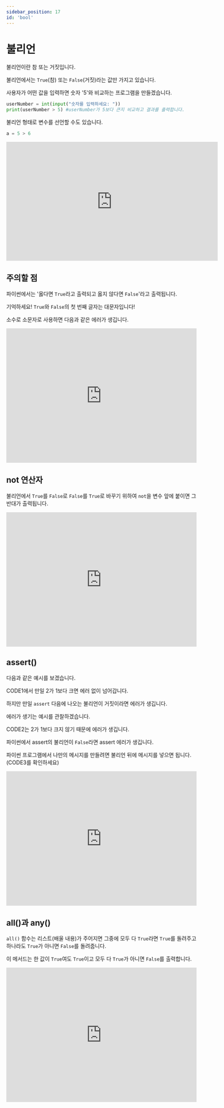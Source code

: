 ```yaml
---
sidebar_position: 17
id: 'bool'
---
```


# 불리언

불리언이란 참 또는 거짓입니다.

불리언에서는 `True`(참) 또는 `False`(거짓)라는 값만 가지고 있습니다.

사용자가 어떤 값을 입력하면 숫자 '5'와 비교하는 프로그램을 만들겠습니다.

```py
userNumber = int(input("숫자를 입력하세요: "))
print(userNumber > 5) #userNumber가 5보다 큰지 비교하고 결과를 출력합니다.
```

불리언 형태로 변수를 선언할 수도 있습니다.

```py
a = 5 > 6
```

<iframe width="560" height="315" src="https://www.youtube.com/embed/QRDmXqVbNPs" title="YouTube video player" frameborder="0" allow="accelerometer; autoplay; clipboard-write; encrypted-media; gyroscope; picture-in-picture" allowfullscreen></iframe>

## 주의할 점

파이썬에서는 '옳다면 `True`라고 출력되고 옳지 않다면 `False`'라고 출력됩니다.

기억하세요! `True`와 `False`의 첫 번째 글자는 대문자입니다!

소수로 소문자로 사용하면 다음과 같은 에러가 생깁니다.

<iframe src="https://trinket.io/embed/python/8500bba20b" width="100%" height="356" frameborder="0" marginwidth="0" marginheight="0" allowfullscreen></iframe>

## not 연산자

불리언에서 `True`를 `False`로 `False`를 `True`로 바꾸기 위하여 `not`을 변수 앞에 붙이면 그 반대가 출력됩니다.

<iframe src="https://trinket.io/embed/python/5fbbc3204c" width="100%" height="356" frameborder="0" marginwidth="0" marginheight="0" allowfullscreen></iframe>

## assert()

다음과 같은 예시를 보겠습니다.

CODE1에서 만일 2가 1보다 크면 에러 없이 넘어갑니다.

하지만 만일 `assert` 다음에 나오는 불리언이 거짓이라면 에러가 생깁니다.

에러가 생기는 예시를 관찰하겠습니다.

CODE2는 2가 1보다 크지 않기 때문에 에러가 생깁니다.

파이썬에서 assert의 불리언이 `False`라면 assert 에러가 생깁니다.

파이썬 프로그램에서 나만의 메시지를 만들려면 불리언 뒤에 메시지를 넣으면 됩니다. (CODE3를 확인하세요)

<iframe src="https://trinket.io/embed/python3/b23c21c043" width="100%" height="356" frameborder="0" marginwidth="0" marginheight="0" allowfullscreen></iframe>

## all()과 any()

`all()` 함수는 리스트(배울 내용)가 주어지면 그중에 모두 다 `True`라면 `True`를 돌려주고 하나라도 `True`가 아니면 `False`를 돌려줍니다.

이 메서드는 한 값이 `True`여도 `True`이고 모두 다 `True`가 아니면 `False`를 출력합니다.

<iframe src="https://trinket.io/embed/python/6d4ae0d672" width="100%" height="356" frameborder="0" marginwidth="0" marginheight="0" allowfullscreen></iframe>
